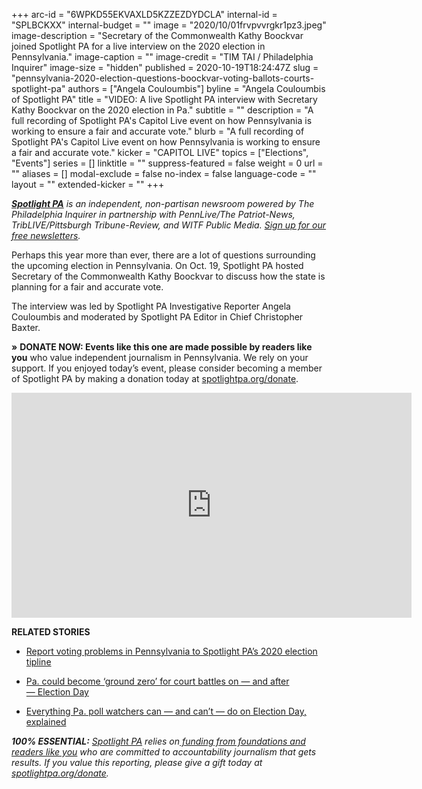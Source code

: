 +++
arc-id = "6WPKD55EKVAXLD5KZZEZDYDCLA"
internal-id = "SPLBCKXX"
internal-budget = ""
image = "2020/10/01frvpvvrgkr1pz3.jpeg"
image-description = "Secretary of the Commonwealth Kathy Boockvar joined Spotlight PA for a live interview on the 2020 election in Pennsylvania."
image-caption = ""
image-credit = "TIM TAI / Philadelphia Inquirer"
image-size = "hidden"
published = 2020-10-19T18:24:47Z
slug = "pennsylvania-2020-election-questions-boockvar-voting-ballots-courts-spotlight-pa"
authors = ["Angela Couloumbis"]
byline = "Angela Couloumbis of Spotlight PA"
title = "VIDEO: A live Spotlight PA interview with Secretary Kathy Boockvar on the 2020 election in Pa."
subtitle = ""
description = "A full recording of Spotlight PA's Capitol Live event on how Pennsylvania is working to ensure a fair and accurate vote."
blurb = "A full recording of Spotlight PA's Capitol Live event on how Pennsylvania is working to ensure a fair and accurate vote."
kicker = "CAPITOL LIVE"
topics = ["Elections", "Events"]
series = []
linktitle = ""
suppress-featured = false
weight = 0
url = ""
aliases = []
modal-exclude = false
no-index = false
language-code = ""
layout = ""
extended-kicker = ""
+++

<a href="https://www.spotlightpa.org/"><i><b>Spotlight PA</b></i></a><i> is an independent, non-partisan newsroom powered by The Philadelphia Inquirer in partnership with PennLive/The Patriot-News, TribLIVE/Pittsburgh Tribune-Review, and WITF Public Media. </i><a href="https://www.spotlightpa.org/newsletters"><i>Sign up for our free newsletters</i></a><i>.</i>

Perhaps this year more than ever, there are a lot of questions surrounding the upcoming election in Pennsylvania. On Oct. 19, Spotlight PA hosted Secretary of the Commonwealth Kathy Boockvar to discuss how the state is planning for a fair and accurate vote.

The interview was led by Spotlight PA Investigative Reporter Angela Couloumbis and moderated by Spotlight PA Editor in Chief Christopher Baxter.

<b>»</b> <b>DONATE NOW: Events like this one are made possible by readers like you</b> who value independent journalism in Pennsylvania. We rely on your support. If you enjoyed today’s event, please consider becoming a member of Spotlight PA by making a donation today at <a href="http://spotlightpa.org/donate" target=_blank>spotlightpa.org/donate</a>.

<p align="center"><iframe src="https://player.vimeo.com/video/469848279?color=ffcb05&title=0&byline=0" width="640" height="360" frameborder="0" allow="autoplay; fullscreen" allowfullscreen></iframe></p>

<b>RELATED STORIES</b>

- <a href="https://www.spotlightpa.org/news/2020/10/pa-2020-election-day-voting-problems-machines-ballots-lawsuits/">Report voting problems in Pennsylvania to Spotlight PA’s 2020 election tipline</a>

- <a href="https://www.spotlightpa.org/news/2020/10/pa-supreme-federal-courts-election-decisions/">Pa. could become ‘ground zero’ for court battles on —&nbsp;and after —&nbsp;Election Day</a>

- <a href="https://www.spotlightpa.org/news/2020/10/pa-poll-watchers-can-cant-do-election-day-explainer/">Everything Pa. poll watchers can — and can’t — do on Election Day, explained</a>

<i><b>100% ESSENTIAL:</b></i><i> </i><a href="https://www.spotlightpa.org/"><i>Spotlight PA</i></a><i> relies on</i><a href="https://www.spotlightpa.org/support"><i> funding from foundations and readers like you</i></a><i> who are committed to accountability journalism that gets results. If you value this reporting, please give a gift today at </i><a href="http://spotlightpa.org/donate"><i>spotlightpa.org/donate</i></a><i>.</i>
